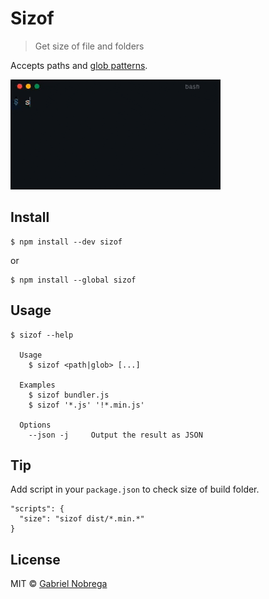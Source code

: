 # Sizof

> Get size of file and folders

Accepts paths and [glob patterns](https://github.com/sindresorhus/globby#globbing-patterns).

![sizof animation](sizof.gif)

## Install

```
$ npm install --dev sizof
```

or

```
$ npm install --global sizof
```

## Usage

```
$ sizof --help

  Usage
    $ sizof <path|glob> [...]

  Examples
    $ sizof bundler.js
    $ sizof '*.js' '!*.min.js'

  Options
    --json -j     Output the result as JSON

```

## Tip

Add script in your `package.json` to check size of build folder.

```
"scripts": {
  "size": "sizof dist/*.min.*"
}
```

## License

MIT © [Gabriel Nobrega](https://github.com/ganobrega)

